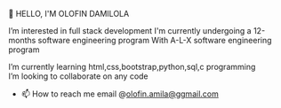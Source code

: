 🔗 
  HELLO, I'M OLOFIN DAMILOLA 

  I’m interested in full stack development
  I'm currently undergoing a 12-months software engineering program 
  With A-L-X software engineering program 

  I’m currently learning html,css,bootstrap,python,sql,c programming   
 I’m looking to collaborate on any code 
- 📫 How to reach me email @olofin.amila@ggmail.com

<!---
olofindamilola/olofindamilola is a ✨ special ✨ repository because its `README.md` (this file) appears on your GitHub profile.
You can click the Preview link to take a look at your changes.
--->

